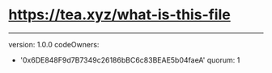 # https://tea.xyz/what-is-this-file
---
version: 1.0.0
codeOwners:
  - '0x6DE848F9d7B7349c26186bBC6c83BEAE5b04faeA'
quorum: 1
